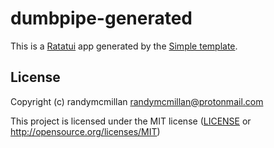 # dumbpipe-generated

This is a [Ratatui] app generated by the [Simple template].

[Ratatui]: https://ratatui.rs
[Simple Template]: https://github.com/ratatui/templates/tree/main/simple

## License

Copyright (c) randymcmillan <randymcmillan@protonmail.com>

This project is licensed under the MIT license ([LICENSE] or <http://opensource.org/licenses/MIT>)

[LICENSE]: ./LICENSE
